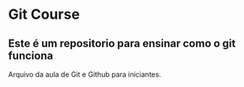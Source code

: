 # Git Course

## Este é um repositorio para ensinar como o git funciona

Arquivo da aula de Git e Github para iniciantes.
